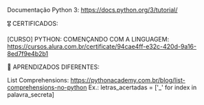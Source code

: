 Documentação Python 3: https://docs.python.org/3/tutorial/

🎖 CERTIFICADOS:

[CURSO] PYTHON: COMENÇANDO COM A LINGUAGEM: https://cursos.alura.com.br/certificate/94cae4ff-e32c-420d-9a16-8ed7f9e4b2b1

📝 APRENDIZADOS DIFERENTES:

List Comprehensions: https://pythonacademy.com.br/blog/list-comprehensions-no-python
Ex.: letras_acertadas = ['_' for index in palavra_secreta]